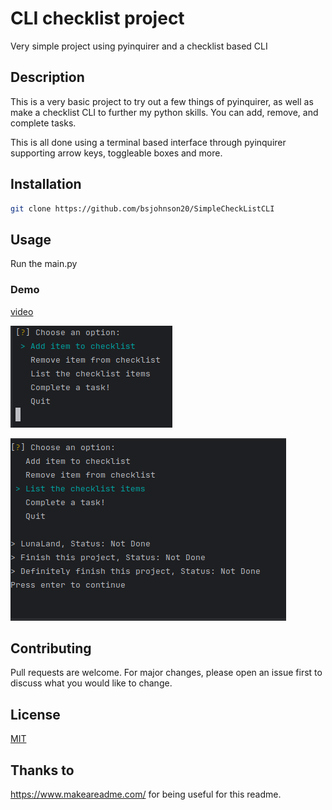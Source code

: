 # CLI checklist project

Very simple project using pyinquirer and a checklist based CLI

## Description
This is a very basic project to try out a few things of pyinquirer, as well as make a checklist CLI to further my python skills.
You can add, remove, and complete tasks.

This is all done using a terminal based interface through pyinquirer supporting arrow keys, toggleable boxes and more.

## Installation

```bash
git clone https://github.com/bsjohnson20/SimpleCheckListCLI
```

## Usage
Run the main.py

### Demo
[video](https://www.terminalizer.com/view/b0132b995917)


![img.png](demo_pics/img.png)

![img.png](demo_pics/2024-04-21_17-09.png)


## Contributing

Pull requests are welcome. For major changes, please open an issue first
to discuss what you would like to change.


## License

[MIT](https://choosealicense.com/licenses/mit/)

## Thanks to
https://www.makeareadme.com/ for being useful for this readme.